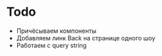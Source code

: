 # Todo

- Причёсываем компоненты
- Добавляем линк Back на странице одного шоу
- Работаем с query string
